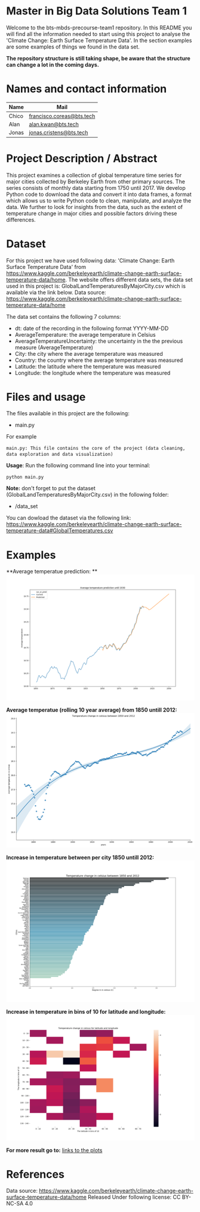 # Master in Big Data Solutions Team 1

Welcome to the bts-mbds-precourse-team1 repository. In this README you will find all the information needed to start using this project to analyse the 'Climate Change: Earth Surface Temperature Data'. In the section examples are some examples of things we found in the data set.

**The repository structure is still taking shape, be aware that the structure can change a lot in the coming days.**

# Names and contact information

| Name | Mail |
| ---- | ---- |
| Chico | francisco.coreas@bts.tech  |
| Alan  | alan.kwan@bts.tech  |
| Jonas  | jonas.cristens@bts.tech  |

# Project Description / Abstract

This project examines a collection of global temperature time series for major cities collected by Berkeley Earth from other primary sources.  The series consists of monthly data starting from 1750 until 2017.  We develop Python code to download the data and convert it into data frames, a format which allows us to write Python code to clean, manipulate, and analyze the data. We further to look for insights from the data, such as the extent of temperature change in major cities and possible factors driving these differences.  

# Dataset

For this project we have used following data: 'Climate Change: Earth Surface Temperature Data' from https://www.kaggle.com/berkeleyearth/climate-change-earth-surface-temperature-data/home. The website offers different data sets, the data set used in this project is: GlobalLandTemperaturesByMajorCity.csv which is available via the link below. 
Data source: https://www.kaggle.com/berkeleyearth/climate-change-earth-surface-temperature-data/home

The data set contains the following 7 columns:
* dt: date of the recording in the following format YYYY-MM-DD
* AverageTemperature: the average temperature in Celsius
* AverageTemperatureUncertainty: the uncertainty in the the previous measure (AverageTemperature)
* City: the city where the average temperature was measured
* Country: the country where the average temperature was measured
* Latitude: the latitude where the temperature was measured
* Longitude: the longitude where the temperature was measured

# Files and usage
The files available in this project are the following:
* main.py

For example

    main.py: This file contains the core of the project (data cleaning, data exploration and data visualization)
    
**Usage**: Run the following command line into your terminal:

    python main.py
    
**Note:** don't forget to put the dataset (GlobalLandTemperaturesByMajorCity.csv) in the following folder:
* /data_set

You can dowload the dataset via the following link: https://www.kaggle.com/berkeleyearth/climate-change-earth-surface-temperature-data#GlobalTemperatures.csv

# Examples

**Average temperatue prediction: **
![alt text](https://github.com/bts-mbds-precourse/bts-mbds-precourse-team1/blob/master/figures/average_temperature_prediction.png "temperature prediction")

**Average temperatue (rolling 10 year average) from 1850 untill 2012:** 
![alt text](https://github.com/bts-mbds-precourse/bts-mbds-precourse-team1/blob/master/figures/pol_reg_rolling_mean.png "average temperature")

**Increase in temperature between per city 1850 untill 2012:** 
![alt text](https://github.com/bts-mbds-precourse/bts-mbds-precourse-team1/blob/master/figures/increase_1850_2012.png "average temperature increase per city between 1850 and 2012")

**Increase in temperature in bins of 10 for latitude and longitude:** 
![alt text](https://github.com/bts-mbds-precourse/bts-mbds-precourse-team1/blob/master/figures/increase_1850_2012_lat_lon_bin.png "Increase in temperature in bins of 10 for latitude and longitude")

**For more result go to:**
[links to the plots](https://github.com/bts-mbds-precourse/bts-mbds-precourse-team1/tree/master/figures)
    
# References
Data source: https://www.kaggle.com/berkeleyearth/climate-change-earth-surface-temperature-data/home
Released Under following license: CC BY-NC-SA 4.0 
